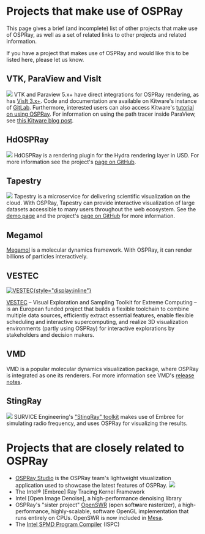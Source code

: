 Projects that make use of OSPRay
================================

This page gives a brief (and incomplete) list of other projects that
make use of OSPRay, as well as a set of related links to other projects
and related information.

If you have a project that makes use of OSPRay and would like this to be
listed here, please let us know.

VTK, ParaView and VisIt
-----------------------
![](images/teaser_clouds.jpg)
VTK and Paraview 5.x+ have direct integrations for OSPRay rendering, as
has [VisIt 3.x+](https://wci.llnl.gov/simulation/computer-codes/visit).
Code and documentation are available on Kitware's instance of
[GitLab](https://gitlab.kitware.com/paraview/paraview). Furthermore,
interested users can also access Kitware's [tutorial on using
OSPRay](https://www.paraview.org/Wiki/Intel_HPC_Dev_Con_ParaView_and_OSPRay_Tutorial).
For information on using the path tracer inside ParaView, see [this
Kitware blog
post](https://blog.kitware.com/virtual-tour-and-high-quality-visualization-with-paraview-5-6-ospray/).

HdOSPRay
--------
![](images/teaser_hdospray.jpg)
HdOSPRay is a rendering plugin for the Hydra rendering layer in USD.
For more information see the project's [page on GitHub](https://github.com/ospray/hdospray).

Tapestry
--------
![](images/teaser_tapestry.png)
Tapestry is a microservice for delivering scientific visualization on
the cloud. With OSPRay, Tapestry can provide interactive visualization
of large datasets accessible to many users throughout the web ecosystem.
See the [demo page](https://seelabutk.github.io/tapestry/) and the
project's [page on GitHub](https://github.com/seelabutk/tapestry) for
more information.

Megamol
-------
[Megamol](https://megamol.org/2018/07/02/megamol-at-isc-2018/) is a
molecular dynamics framework.  With OSPRay, it can render billions of
particles interactively.

VESTEC
------
[![VESTEC](images/VESTEC-Logo-web.png){style="display:inline"}](https://vestec-project.eu/)

[VESTEC](https://vestec-project.eu/) – Visual Exploration and Sampling
Toolkit for Extreme Computing – is an European funded project that
builds a flexible toolchain to combine multiple data sources,
efficiently extract essential features, enable flexible scheduling and
interactive supercomputing, and realize 3D visualization environments
(partly using OSPRay) for interactive explorations by stakeholders and
decision makers.

VMD
---
VMD is a popular molecular dynamics visualization package, where OSPRay
is integrated as one its renderers. For more information see VMD's
[release notes](https://www.ks.uiuc.edu/Research/vmd/current/).

StingRay
--------
![](images/stingray.jpg)
SURVICE Engineering's ["StingRay"
toolkit](http://www.rtvtk.org/~cgribble/research/papers/gribble14high.pdf)
makes use of Embree for simulating radio frequency, and uses OSPRay for
visualizing the results.


Projects that are closely related to OSPRay
===========================================

-   [OSPRay Studio](https://github.com/ospray/ospray_studio) is the
    OSPRay team's lightweight visualization application used to showcase
    the latest features of OSPRay. ![](images/ospray_studio_dlaf.jpg)
-   The Intel® [Embree] Ray Tracing Kernel Framework
-   Intel [Open Image Denoise], a high-performance denoising library
-   OSPRay's "sister project" [OpenSWR](http://openswr.org/)
    (**o**pen **s**oft**w**are **r**asterizer), a high-performance,
    highly-scalable, software OpenGL implementation that runs entirely
    on CPUs. OpenSWR is now included in [Mesa](http://mesa3d.org/).
-   The [Intel SPMD Program Compiler](http://ispc.github.io) (ISPC)
